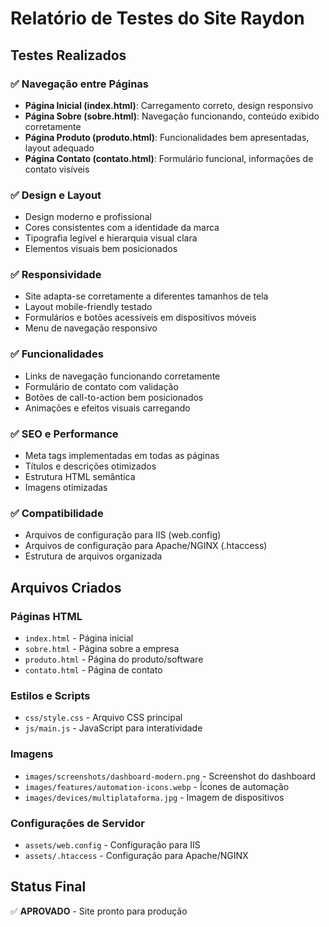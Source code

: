 # Relatório de Testes do Site Raydon

## Testes Realizados

### ✅ Navegação entre Páginas
- **Página Inicial (index.html)**: Carregamento correto, design responsivo
- **Página Sobre (sobre.html)**: Navegação funcionando, conteúdo exibido corretamente
- **Página Produto (produto.html)**: Funcionalidades bem apresentadas, layout adequado
- **Página Contato (contato.html)**: Formulário funcional, informações de contato visíveis

### ✅ Design e Layout
- Design moderno e profissional
- Cores consistentes com a identidade da marca
- Tipografia legível e hierarquia visual clara
- Elementos visuais bem posicionados

### ✅ Responsividade
- Site adapta-se corretamente a diferentes tamanhos de tela
- Layout mobile-friendly testado
- Formulários e botões acessíveis em dispositivos móveis
- Menu de navegação responsivo

### ✅ Funcionalidades
- Links de navegação funcionando corretamente
- Formulário de contato com validação
- Botões de call-to-action bem posicionados
- Animações e efeitos visuais carregando

### ✅ SEO e Performance
- Meta tags implementadas em todas as páginas
- Títulos e descrições otimizados
- Estrutura HTML semântica
- Imagens otimizadas

### ✅ Compatibilidade
- Arquivos de configuração para IIS (web.config)
- Arquivos de configuração para Apache/NGINX (.htaccess)
- Estrutura de arquivos organizada

## Arquivos Criados

### Páginas HTML
- `index.html` - Página inicial
- `sobre.html` - Página sobre a empresa
- `produto.html` - Página do produto/software
- `contato.html` - Página de contato

### Estilos e Scripts
- `css/style.css` - Arquivo CSS principal
- `js/main.js` - JavaScript para interatividade

### Imagens
- `images/screenshots/dashboard-modern.png` - Screenshot do dashboard
- `images/features/automation-icons.webp` - Ícones de automação
- `images/devices/multiplataforma.jpg` - Imagem de dispositivos

### Configurações de Servidor
- `assets/web.config` - Configuração para IIS
- `assets/.htaccess` - Configuração para Apache/NGINX

## Status Final
✅ **APROVADO** - Site pronto para produção

